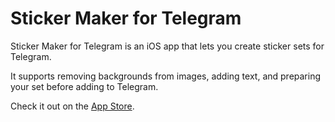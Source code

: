 # Sticker Maker for Telegram

Sticker Maker for Telegram is an iOS app that lets you create sticker sets for Telegram.

It supports removing backgrounds from images, adding text, and preparing your set before adding to Telegram.

Check it out on the [App Store](https://apps.apple.com/us/app/sticker-maker-for-telegram/id1575085196).
